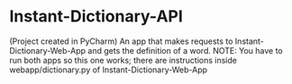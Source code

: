 # Instant-Dictionary-API
(Project created in PyCharm) An app that makes requests to Instant-Dictionary-Web-App and gets the definition of a word.
NOTE: You have to run both apps so this one works; there are instructions inside webapp/dictionary.py of Instant-Dictionary-Web-App
